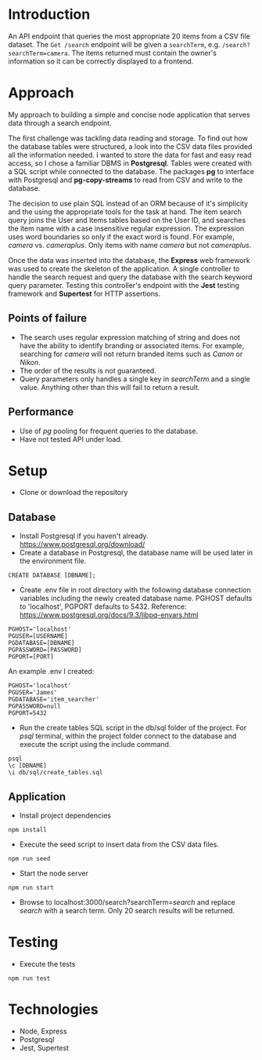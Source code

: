 # Introduction
An API endpoint that queries the most appropriate 20 items from a CSV file dataset. The `Get /search` endpoint will be given a `searchTerm`, e.g. `/search?searchTerm=camera`. The items returned must contain the owner's information so it can be correctly displayed to a frontend.

# Approach
My approach to building a simple and concise node application that serves data through a search endpoint.

The first challenge was tackling data reading and storage. To find out how the database tables were structured, a look into the CSV data files provided all the information needed. I wanted to store the data for fast and easy read access, so I chose a familiar DBMS in **Postgresql**. Tables were created with a SQL script while connected to the database. The packages **pg** to interface with Postgresql and **pg-copy-streams** to read from CSV and write to the database.

The decision to use plain SQL instead of an ORM because of it's simplicity and the using the appropriate tools for the task at hand. The item search query joins the User and Items tables based on the User ID, and searches the item name with a case insensitive regular expression. The expression uses word boundaries so only if the exact word is found. For example, *camera* vs. *cameraplus*. Only items with name *camera* but not *cameraplus*.

Once the data was inserted into the database, the **Express** web framework was used to create the skeleton of the application. A single controller to handle the search request and query the database with the search keyword query parameter. Testing this controller's endpoint with the **Jest** testing framework and **Supertest** for HTTP assertions.

## Points of failure
- The search uses regular expression matching of string and does not have the ability to identify branding or associated items. For example, searching for *camera* will not return branded items such as *Canon* or *Nikon*.
- The order of the results is not guaranteed.
- Query parameters only handles a single key in *searchTerm* and a single value. Anything other than this will fail to return a result.

## Performance
- Use of *pg* pooling for frequent queries to the database.
- Have not tested API under load.

# Setup
- Clone or download the repository
## Database
- Install Postgresql if you haven't already. https://www.postgresql.org/download/
- Create a database in Postgresql, the database name will be used later in the environment file.
```
CREATE DATABASE [DBNAME];
```
- Create .env file in root directory with the following database connection variables including the newly created database name. PGHOST defaults to 'localhost', PGPORT defaults to 5432. Reference: https://www.postgresql.org/docs/9.3/libpq-envars.html
```
PGHOST='localhost'
PGUSER=[USERNAME]
PGDATABASE=[DBNAME]
PGPASSWORD=[PASSWORD]
PGPORT=[PORT]
```

An example .env I created:
```
PGHOST='localhost'
PGUSER='James'
PGDATABASE='item_searcher'
PGPASSWORD=null
PGPORT=5432
```
- Run the create tables SQL script in the db/sql folder of the project. For *psql* terminal, within the project folder connect to the database and execute the script using the include command.
```
psql
\c [DBNAME]
\i db/sql/create_tables.sql
```
## Application
- Install project dependencies
```
npm install
```
- Execute the seed script to insert data from the CSV data files.
```
npm run seed
```
- Start the node server
```
npm run start
```
- Browse to localhost:3000/search?searchTerm=*search* and replace *search* with a search term. Only 20 search results will be returned.

# Testing
- Execute the tests
```
npm run test
```
# Technologies
- Node, Express
- Postgresql
- Jest, Supertest
